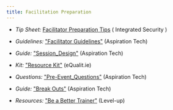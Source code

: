 ```yaml
---
title: Facilitation Preparation
---
```


  * *Tip Sheet:* [Facilitator Preparation Tips](http://integratedsecuritymanual.org/sites/default/files/integratedsecurity_themanual_1.pdf#page=25) ( Integrated Security )

  * *Guidelines:* ["Facilitator Guidelines"](http://facilitation.aspirationtech.org/index.php?title=Facilitation:Facilitator_Guidelines) (Aspiration Tech)

  * *Guide:* ["Session_Design"](http://facilitation.aspirationtech.org/index.php?title=Agenda:Session_Design) (Aspiration Tech)

  * *Kit:* ["Resource Kit"](https://learn.equalit.ie/wiki/Resource_Kit) (eQualit.ie)

  * *Questions:* ["Pre-Event_Questions"](http://facilitation.aspirationtech.org/index.php?title=Participants:Pre-Event_Questions) (Aspiration Tech)

  * *Guide:* ["Break Outs"](http://facilitation.aspirationtech.org/index.php?title=Facilitation:Break-Outs) (Aspiration Tech)

  * *Resources:* ["Be a Better Trainer"](https://level-up.cc/you-the-trainer/be-a-better-trainer/) (Level-up)

